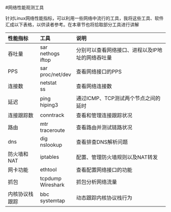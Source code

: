 #网络性能观测工具

针对Linux网络性能指标，可以利用一些网络中流行的工具，我将这些工具、软件汇成以下表格，以供读者参考。在本章节也将拾取部分工具进行讲解

|性能指标|工具|说明
|:---|:----|:---
|吞吐量| sar<br/> nethogs<br/> iftop |分别可以查看网络接口、进程以及IP地址的网络吞吐量
|PPS| sar<br/> proc/net/dev |查看网络接口的PPS
|连接数|netstat <br/> ss| 查看网络连接数 
|延迟|ping<br/>hiping3|通过ICMP、TCP测试两个节点之间的延时
|连接跟踪数|conntrack|查看和管理连接跟踪状况
|路由|mtr <br/> traceroute| 查看路由并测试链路状况
|dns| dig <br/> nslookup| 查看排查DNS解析问题
|防火墙和NAT| iptables | 配置、管理防火墙规则以及NAT转发
|网卡功能| ethtool | 查看配置网络接口的功能
|抓包|tcpdump <br/> Wireshark | 抓包分析网络流量 
|内核协议栈跟踪 | bbc <br/> systemtap | 动态跟踪内核协议栈行为 

